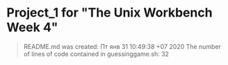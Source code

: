 # Project_1 for "The Unix Workbench Week 4"

> README.md was created: Пт янв 31 10:49:38 +07 2020
> The number of lines of code contained in guessinggame.sh: 32
